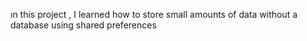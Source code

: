 ın this project , I learned how to store small amounts of data without a database using shared preferences 
